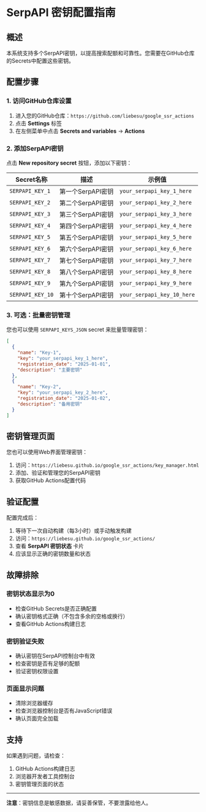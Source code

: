 # SerpAPI 密钥配置指南

## 概述

本系统支持多个SerpAPI密钥，以提高搜索配额和可靠性。您需要在GitHub仓库的Secrets中配置这些密钥。

## 配置步骤

### 1. 访问GitHub仓库设置

1. 进入您的GitHub仓库：`https://github.com/liebesu/google_ssr_actions`
2. 点击 **Settings** 标签
3. 在左侧菜单中点击 **Secrets and variables** → **Actions**

### 2. 添加SerpAPI密钥

点击 **New repository secret** 按钮，添加以下密钥：

| Secret名称 | 描述 | 示例值 |
|-----------|------|--------|
| `SERPAPI_KEY_1` | 第一个SerpAPI密钥 | `your_serpapi_key_1_here` |
| `SERPAPI_KEY_2` | 第二个SerpAPI密钥 | `your_serpapi_key_2_here` |
| `SERPAPI_KEY_3` | 第三个SerpAPI密钥 | `your_serpapi_key_3_here` |
| `SERPAPI_KEY_4` | 第四个SerpAPI密钥 | `your_serpapi_key_4_here` |
| `SERPAPI_KEY_5` | 第五个SerpAPI密钥 | `your_serpapi_key_5_here` |
| `SERPAPI_KEY_6` | 第六个SerpAPI密钥 | `your_serpapi_key_6_here` |
| `SERPAPI_KEY_7` | 第七个SerpAPI密钥 | `your_serpapi_key_7_here` |
| `SERPAPI_KEY_8` | 第八个SerpAPI密钥 | `your_serpapi_key_8_here` |
| `SERPAPI_KEY_9` | 第九个SerpAPI密钥 | `your_serpapi_key_9_here` |
| `SERPAPI_KEY_10` | 第十个SerpAPI密钥 | `your_serpapi_key_10_here` |

### 3. 可选：批量密钥管理

您也可以使用 `SERPAPI_KEYS_JSON` secret 来批量管理密钥：

```json
[
  {
    "name": "Key-1",
    "key": "your_serpapi_key_1_here",
    "registration_date": "2025-01-01",
    "description": "主要密钥"
  },
  {
    "name": "Key-2", 
    "key": "your_serpapi_key_2_here",
    "registration_date": "2025-01-02",
    "description": "备用密钥"
  }
]
```

## 密钥管理页面

您也可以使用Web界面管理密钥：

1. 访问：`https://liebesu.github.io/google_ssr_actions/key_manager.html`
2. 添加、验证和管理您的SerpAPI密钥
3. 获取GitHub Actions配置代码

## 验证配置

配置完成后：

1. 等待下一次自动构建（每3小时）或手动触发构建
2. 访问：`https://liebesu.github.io/google_ssr_actions/`
3. 查看 **SerpAPI 密钥状态** 卡片
4. 应该显示正确的密钥数量和状态

## 故障排除

### 密钥状态显示为0

- 检查GitHub Secrets是否正确配置
- 确认密钥格式正确（不包含多余的空格或换行）
- 查看GitHub Actions构建日志

### 密钥验证失败

- 确认密钥在SerpAPI控制台中有效
- 检查密钥是否有足够的配额
- 验证密钥权限设置

### 页面显示问题

- 清除浏览器缓存
- 检查浏览器控制台是否有JavaScript错误
- 确认页面完全加载

## 支持

如果遇到问题，请检查：

1. GitHub Actions构建日志
2. 浏览器开发者工具控制台
3. 密钥管理页面的状态

---

**注意**：密钥信息是敏感数据，请妥善保管，不要泄露给他人。
